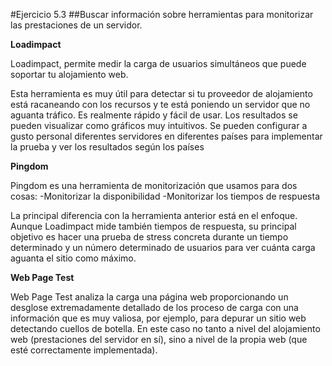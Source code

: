 #Ejercicio 5.3
##Buscar información sobre herramientas para monitorizar las prestaciones de un servidor.
 
**Loadimpact**

Loadimpact, permite medir la carga de usuarios simultáneos que puede soportar tu alojamiento web.

Esta herramienta es muy útil para detectar si tu proveedor de alojamiento está racaneando con los recursos y te está poniendo un servidor que no aguanta tráfico. Es realmente rápido y fácil de usar. Los resultados se pueden visualizar como gráficos muy intuitivos. Se pueden configurar a gusto personal diferentes servidores en diferentes países para implementar la prueba y ver los resultados según los países

**Pingdom**

Pingdom es una herramienta de monitorización que usamos para dos cosas:
	-Monitorizar la disponibilidad 
    	-Monitorizar los tiempos de respuesta 

La principal diferencia con la herramienta anterior está en el enfoque. Aunque Loadimpact mide también tiempos de respuesta, su principal objetivo es hacer una prueba de stress concreta durante un tiempo determinado y un número determinado de usuarios para ver cuánta carga aguanta el sitio como máximo.

**Web Page Test**

Web Page Test analiza la carga una página web proporcionando un desglose extremadamente detallado de los proceso de carga con una información que es muy valiosa, por ejemplo, para depurar un sitio web detectando cuellos de botella. En este caso no tanto a nivel del alojamiento web (prestaciones del servidor en sí), sino a nivel de la propia web (que esté correctamente implementada).
